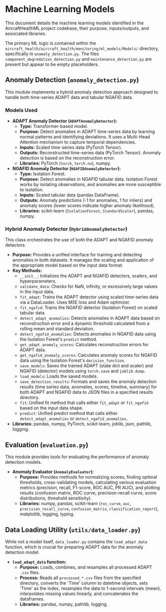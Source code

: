# Machine Learning Models

This document details the machine learning models identified in the AircraftHealthML project codebase, their purpose, inputs/outputs, and associated libraries.

The primary ML logic is contained within the `aircraft_health/aircraft_health/monitoring/ml_models/Models/` directory, specifically in `anomaly_detection.py`. The files `component_degredation_detection.py` and `maintenance_detection.py` are present but appear to be empty placeholders.

## Anomaly Detection (`anomaly_detection.py`)

This module implements a hybrid anomaly detection approach designed to handle both time-series ADAPT data and tabular NGAFID data.

### Models Used

*   **ADAPT Anomaly Detector (`ADAPTAnomalyDetector`):**
    *   **Type:** Transformer-based model.
    *   **Purpose:** Detect anomalies in ADAPT time-series data by learning normal patterns and identifying deviations. It uses a Multi-Head Attention mechanism to capture temporal dependencies.
    *   **Inputs:** Scaled time-series data (PyTorch Tensor).
    *   **Outputs:** Reconstructed time-series data (PyTorch Tensor). Anomaly detection is based on the reconstruction error.
    *   **Libraries:** PyTorch (`torch`, `torch.nn`), numpy.
*   **NGAFID Anomaly Detector (`NGAFIDAnomalyDetector`):**
    *   **Type:** Isolation Forest.
    *   **Purpose:** Detect anomalies in NGAFID tabular data. Isolation Forest works by isolating observations, and anomalies are more susceptible to isolation.
    *   **Inputs:** Scaled tabular data (pandas DataFrame).
    *   **Outputs:** Anomaly predictions (-1 for anomalies, 1 for inliers) and anomaly scores (lower scores indicate higher anomaly likelihood).
    *   **Libraries:** scikit-learn (`IsolationForest`, `StandardScaler`), pandas, numpy.

### Hybrid Anomaly Detector (`HybridAnomalyDetector`)

This class orchestrates the use of both the ADAPT and NGAFID anomaly detectors.

*   **Purpose:** Provides a unified interface for training and detecting anomalies in both datasets. It manages the scaling and application of the appropriate model based on the input data format.
*   **Key Methods:**
    *   `__init__`: Initializes the ADAPT and NGAFID detectors, scalers, and hyperparameters.
    *   `validate_data`: Checks for NaN, infinity, or excessively large values in the input data.
    *   `fit_adapt`: Trains the ADAPT detector using scaled time-series data via a DataLoader. Uses MSE loss and Adam optimizer.
    *   `fit_ngafid`: Trains the NGAFID detector (Isolation Forest) on scaled tabular data.
    *   `detect_adapt_anomalies`: Detects anomalies in ADAPT data based on reconstruction error and a dynamic threshold calculated from a rolling mean and standard deviation.
    *   `detect_ngafid_anomalies`: Detects anomalies in NGAFID data using the Isolation Forest's `predict` method.
    *   `get_adapt_anomaly_scores`: Calculates reconstruction errors for ADAPT data.
    *   `get_ngafid_anomaly_scores`: Calculates anomaly scores for NGAFID data using the Isolation Forest's `decision_function`.
    *   `save_models`: Saves the trained ADAPT (state dict and scaler) and NGAFID (detector) models using `torch.save` and `joblib.dump`.
    *   `load_models`: Loads the saved models.
    *   `save_detection_results`: Formats and saves the anomaly detection results (time series data, anomalies, scores, timeline, summary) for both ADAPT and NGAFID data to JSON files in a specified results directory.
    *   `fit`: Unified fit method that calls either `fit_adapt` or `fit_ngafid` based on the input data shape.
    *   `predict`: Unified predict method that calls either `detect_adapt_anomalies` or `detect_ngafid_anomalies`.
*   **Libraries:** pandas, numpy, PyTorch, scikit-learn, joblib, json, pathlib, logging.

## Evaluation (`evaluation.py`)

This module provides tools for evaluating the performance of anomaly detection models.

*   **Anomaly Evaluator (`AnomalyEvaluator`):**
    *   **Purpose:** Provides methods for normalizing scores, finding optimal thresholds, cross-validating models, calculating various evaluation metrics (precision, recall, F1-score, ROC AUC, PR AUC), and plotting results (confusion matrix, ROC curve, precision-recall curve, score distributions, threshold sensitivity).
    *   **Libraries:** numpy, pandas, scikit-learn (`roc_curve`, `auc`, `precision_recall_curve`, `confusion_matrix`, `classification_report`), matplotlib, logging, typing.

## Data Loading Utility (`utils/data_loader.py`)

While not a model itself, `data_loader.py` contains the `load_adapt_data` function, which is crucial for preparing ADAPT data for the anomaly detection model.

*   **`load_adapt_data` function:**
    *   **Purpose:** Loads, combines, and resamples all processed ADAPT `.csv` files.
    *   **Process:** Reads all `processed_*.csv` files from the specified directory, converts the 'Time' column to datetime objects, sets 'Time' as the index, resamples the data to 1-second intervals (mean), interpolates missing values linearly, and concatenates the dataframes.
    *   **Libraries:** pandas, numpy, pathlib, logging.